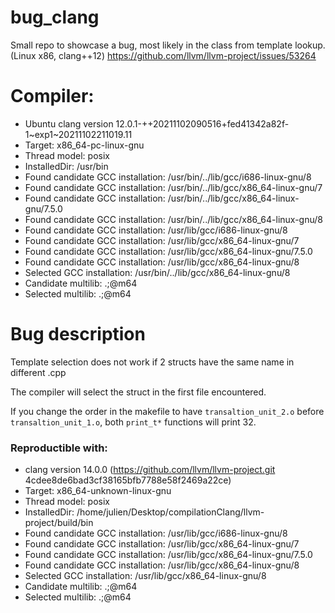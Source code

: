 # bug_clang
Small repo to showcase a bug, most likely in the class from template lookup. (Linux x86, clang++12)
https://github.com/llvm/llvm-project/issues/53264

# Compiler:
- Ubuntu clang version 12.0.1-++20211102090516+fed41342a82f-1~exp1~20211102211019.11
- Target: x86_64-pc-linux-gnu
- Thread model: posix
- InstalledDir: /usr/bin
- Found candidate GCC installation: /usr/bin/../lib/gcc/i686-linux-gnu/8
- Found candidate GCC installation: /usr/bin/../lib/gcc/x86_64-linux-gnu/7
- Found candidate GCC installation: /usr/bin/../lib/gcc/x86_64-linux-gnu/7.5.0
- Found candidate GCC installation: /usr/bin/../lib/gcc/x86_64-linux-gnu/8
- Found candidate GCC installation: /usr/lib/gcc/i686-linux-gnu/8
- Found candidate GCC installation: /usr/lib/gcc/x86_64-linux-gnu/7
- Found candidate GCC installation: /usr/lib/gcc/x86_64-linux-gnu/7.5.0
- Found candidate GCC installation: /usr/lib/gcc/x86_64-linux-gnu/8
- Selected GCC installation: /usr/bin/../lib/gcc/x86_64-linux-gnu/8
- Candidate multilib: .;@m64
- Selected multilib: .;@m64


# Bug description
Template selection does not work if 2 structs have the same name in different .cpp

The compiler will select the struct in the first file encountered. 

If you change the order in the makefile to have `transaltion_unit_2.o` before `transaltion_unit_1.o`, both `print_t*` functions will print 32.




### Reproductible with:
- clang version 14.0.0 (https://github.com/llvm/llvm-project.git 4cdee8de6bad3cf38165bfb7788e58f2469a22ce)
- Target: x86_64-unknown-linux-gnu
- Thread model: posix
- InstalledDir: /home/julien/Desktop/compilationClang/llvm-project/build/bin
- Found candidate GCC installation: /usr/lib/gcc/i686-linux-gnu/8
- Found candidate GCC installation: /usr/lib/gcc/x86_64-linux-gnu/7
- Found candidate GCC installation: /usr/lib/gcc/x86_64-linux-gnu/7.5.0
- Found candidate GCC installation: /usr/lib/gcc/x86_64-linux-gnu/8
- Selected GCC installation: /usr/lib/gcc/x86_64-linux-gnu/8
- Candidate multilib: .;@m64
- Selected multilib: .;@m64
